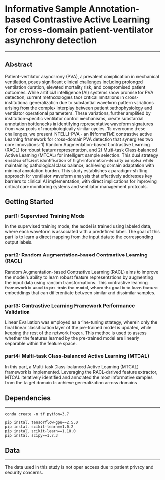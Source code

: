 # Informative Sample Annotation-based Contrastive Active Learning for cross-domain patient-ventilator asynchrony detection
---

## Abstract
Patient-ventilator asynchrony (PVA), a prevalent complication in mechanical ventilation, poses significant clinical challenges including prolonged ventilation duration, elevated mortality risk, and compromised patient outcomes. While artificial intelligence (AI) systems show promise for PVA detection, current methodologies face critical limitations in cross-institutional generalization due to substantial waveform pattern variations arising from the complex interplay between patient pathophysiology and ventilator operational parameters. These variations, further amplified by institution-specific ventilator control mechanisms, create substantial annotation bottlenecks in identifying representative waveform signatures from vast pools of morphologically similar cycles. To overcome these challenges, we present INTELLI-PVA - an INformaTivE contrastive active LearnIng framework for cross-domain PVA detection that synergizes two core innovations: 1) Random Augmentation-based Contrastive Learning (RACL) for robust feature representation, and 2) Multi-task Class-balanced Active Learning (MTCAL) for intelligent sample selection. This dual strategy enables efficient identification of high-information-density samples while maintaining pathological class balance, achieving domain adaptation with minimal annotation burden. This study establishes a paradigm-shifting approach for ventilator waveform analysis that effectively addresses key barriers to clinical AI implementation, with direct implications for improving critical care monitoring systems and ventilator management protocols.

## Getting Started
### part1: Supervised Training Mode
In the supervised training mode, the model is trained using labeled data, where each waveform is associated with a predefined label. The goal of this part is to learn a direct mapping from the input data to the corresponding output labels.

### part2: Random Augmentation-based Contrastive Learning (RACL)
Random Augmentation-based Contrastive Learning (RACL) aims to improve the model's ability to learn robust feature representations by augmenting the input data using random transformations. This contrastive learning framework is used to pre-train the model, where the goal is to learn feature embeddings that can differentiate between similar and dissimilar samples.

### part3: Contrastive Learning Framework Performance Validation
Linear Evaluation was employed as a fine-tuning strategy, wherein only the final linear classification layer of the pre-trained model is updated, while keeping the rest of the network frozen. This method is used to assess whether the features learned by the pre-trained model are linearly separable within the feature space.

### part4: Multi-task Class-balanced Active Learning (MTCAL)
In this part, a Multi-task Class-balanced Active Learning (MTCAL) framework is implemented. Leveraging the RACL-derived feature extractor, MTCAL iteratively identified and annotated the most informative samples from the target domain to achieve generalization across domains

## Dependencies
---
```
conda create -n tf python=3.7

pip install tensorflow-gpu==2.5.0
pip install scikit-learn==1.0.2
pip install scikit-learn==1.18.0
pip install scipy==1.7.3
```

## Data
---
The data used in this study is not open access due to patient privacy and security concerns. 
